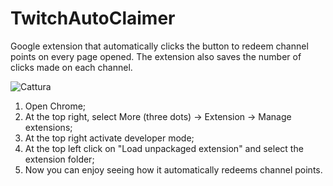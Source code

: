 # TwitchAutoClaimer
Google extension that automatically clicks the button to redeem channel points on every page opened. The extension also saves the number of clicks made on each channel.

![Cattura](https://github.com/LorenzoA98/TwitchAutoClaimer/assets/56697382/5712932e-c421-42fa-9333-ba67d50b2287)

1. Open Chrome;
2. At the top right, select More (three dots) -> Extension -> Manage extensions;
3. At the top right activate developer mode;
4. At the top left click on "Load unpackaged extension" and select the extension folder;
5. Now you can enjoy seeing how it automatically redeems channel points.
